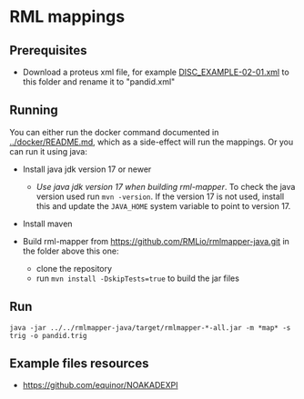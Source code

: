 # RML mappings

## Prerequisites

* Download a proteus xml file, for example [DISC_EXAMPLE-02-01.xml](https://github.com/equinor/NOAKADEXPI/blob/main/Blueprint/DISC_EXAMPLE-02/DISC_EXAMPLE-02-01.xml) to this folder and rename it to "pandid.xml"

## Running
You can either run the docker command documented in [../docker/README.md](../docker/README.md), which as a side-effect will run the mappings. 
Or you can run it using java:

* Install java jdk version 17 or newer
    * *Use java jdk version 17 when building rml-mapper*. To check the java version used run `mvn -version`.
        If the version 17 is not used, install this and update the `JAVA_HOME` system variable to point to version 17. 

* Install maven 

* Build rml-mapper from https://github.com/RMLio/rmlmapper-java.git in the folder above this one:
    * clone the repository
    * run `mvn install -DskipTests=true` to build the jar files
    
## Run 
```
java -jar ../../rmlmapper-java/target/rmlmapper-*-all.jar -m *map* -s trig -o pandid.trig
``` 

## Example files resources
* https://github.com/equinor/NOAKADEXPI
